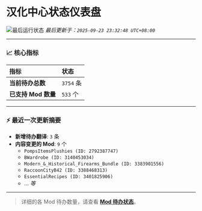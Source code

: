 # 汉化中心状态仪表盘

![最后运行状态](https://img.shields.io/badge/Last%20Run-Success-green)
*最后更新于：`2025-09-23 23:32:48 UTC+08:00`*

---

### 📈 **核心指标**

| 指标 | 状态 |
| :--- | :--- |
| **当前待办总数** | ``3754`` 条 |
| **已支持 Mod 数量** | ``533`` 个 |

---

### ⚡ **最近一次更新摘要**

*   **新增待办翻译**: `3` 条
*   **内容变更的 Mod**: `9` 个
    *   `PompsItemsPlushies (ID: 2792387747)`
    *   `BWardrobe (ID: 3140453034)`
    *   `Modern_&_Historical_Firearms_Bundle (ID: 3383901556)`
    *   `RaccoonCityB42 (ID: 3388468313)`
    *   `EssentialRecipes (ID: 3401825906)`
    *   ... *等*

---

> 详细的各 Mod 待办数量，请查看 [**Mod 待办状态**](MOD_TODO_STATUS.md)。
